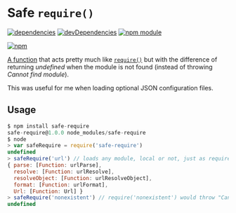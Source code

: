 # Safe `require()`

[![dependencies](https://david-dm.org/tallesl/safe-require.png)](https://david-dm.org/tallesl/safe-require)
[![devDependencies](https://david-dm.org/tallesl/safe-require/dev-status.png)](https://david-dm.org/tallesl/safe-require#info=devDependencies)
[![npm module](https://badge.fury.io/js/safe-require.png)](http://badge.fury.io/js/safe-require)

[![npm](https://nodei.co/npm/safe-require.png?mini=true)](https://nodei.co/npm/safe-require/)

[A function](index.js) that acts pretty much like [`require()`](http://nodejs.org/api/globals.html#globals_require) but with the difference of returning *undefined* when the module is not found (instead of throwing *Cannot find module*).

This was useful for me when loading optional JSON configuration files.

## Usage

```javascript
$ npm install safe-require
safe-require@1.0.0 node_modules/safe-require
$ node
> var safeRequire = require('safe-require')
undefined
> safeRequire('url') // loads any module, local or not, just as require()
{ parse: [Function: urlParse],
  resolve: [Function: urlResolve],
  resolveObject: [Function: urlResolveObject],
  format: [Function: urlFormat],
  Url: [Function: Url] }
> safeRequire('nonexistent') // require('nonexistent') would throw "Cannot find module 'nonexistent'"
undefined
```
